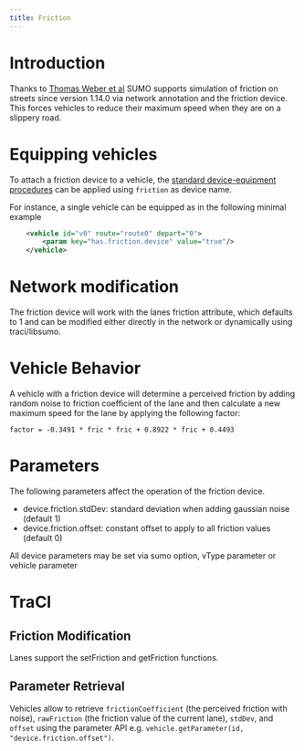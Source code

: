 ```yaml
---
title: Friction
---
```


# Introduction
Thanks to [Thomas Weber et al](https://easychair.org/publications/paper/3S4X) SUMO supports simulation of friction on streets since version 1.14.0
via network annotation and the friction device. This forces vehicles to reduce their
maximum speed when they are on a slippery road.

# Equipping vehicles
To attach a friction device to a vehicle, the [standard device-equipment
procedures](../Definition_of_Vehicles,_Vehicle_Types,_and_Routes.md#devices) can
be applied using `friction` as device name.

For instance, a single vehicle can be equipped as in the following minimal example

```xml
    <vehicle id="v0" route="route0" depart="0">
        <param key="has.friction.device" value="true"/>
    </vehicle>
```

# Network modification
The friction device will work with the lanes friction attribute, which defaults to 1 and can be modified
either directly in the network or dynamically using traci/libsumo.

# Vehicle Behavior
A vehicle with a friction device will determine a perceived friction by adding random noise to friction
coefficient of the lane and then calculate a new maximum speed for the lane by applying the following factor:

```
factor = -0.3491 * fric * fric + 0.8922 * fric + 0.4493
```

# Parameters

The following parameters affect the operation of the friction device.

- device.friction.stdDev: standard deviation when adding gaussian noise (default 1)
- device.friction.offset: constant offset to apply to all friction values (default 0)

All device parameters may be set via sumo option, vType parameter or vehicle parameter

# TraCI

## Friction Modification

Lanes support the setFriction and getFriction functions.

## Parameter Retrieval

Vehicles allow to retrieve `frictionCoefficient` (the perceived friction with noise),
`rawFriction` (the friction value of the current lane), `stdDev`, and `offset` using
the parameter API e.g. `vehicle.getParameter(id, "device.friction.offset")`.
